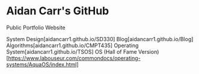 # Aidan Carr's GitHub
Public Portfolio Website

System Design[aidancarr1.github.io/SD330]
Blog[aidancarr1.github.io/Blog]
Algorithms[aidancarr1.github.io/CMPT435]
Operating System[aidancarr1.github.io/TSOS]
OS (Hall of Fame Version)[https://www.labouseur.com/commondocs/operating-systems/AquaOS/index.html]
